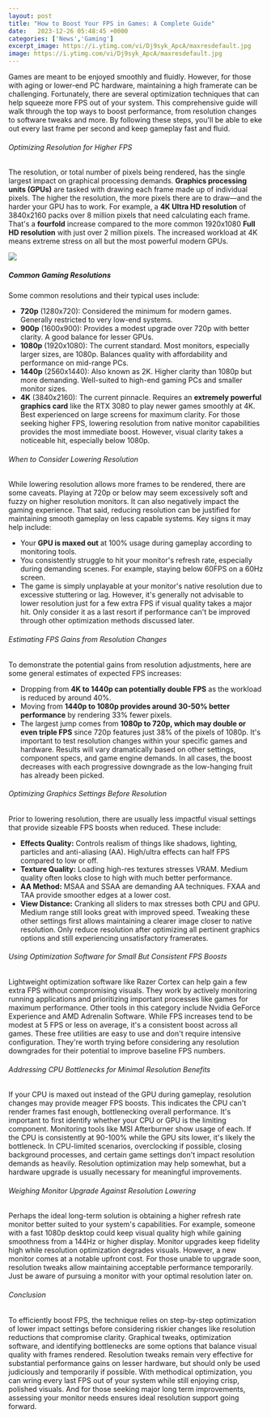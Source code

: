 ```yaml
---
layout: post
title: "How to Boost Your FPS in Games: A Complete Guide"
date:   2023-12-26 05:48:45 +0000
categories: ['News','Gaming']
excerpt_image: https://i.ytimg.com/vi/Dj9syk_ApcA/maxresdefault.jpg
image: https://i.ytimg.com/vi/Dj9syk_ApcA/maxresdefault.jpg
---
```


Games are meant to be enjoyed smoothly and fluidly. However, for those with aging or lower-end PC hardware, maintaining a high framerate can be challenging. Fortunately, there are several optimization techniques that can help squeeze more FPS out of your system. This comprehensive guide will walk through the top ways to boost performance, from resolution changes to software tweaks and more. By following these steps, you'll be able to eke out every last frame per second and keep gameplay fast and fluid.
###### Optimizing Resolution for Higher FPS
The resolution, or total number of pixels being rendered, has the single largest impact on graphical processing demands. **Graphics processing units (GPUs)** are tasked with drawing each frame made up of individual pixels. The higher the resolution, the more pixels there are to draw—and the harder your GPU has to work. 
For example, a **4K Ultra HD resolution** of 3840x2160 packs over 8 million pixels that need calculating each frame. That's a **fourfold** increase compared to the more common 1920x1080 **Full HD resolution** with just over 2 million pixels. The increased workload at 4K means extreme stress on all but the most powerful modern GPUs. 

![](https://i.ytimg.com/vi/y67hMRM9ZRc/maxresdefault.jpg)
##### Common Gaming Resolutions
Some common resolutions and their typical uses include:
- **720p** (1280x720): Considered the minimum for modern games. Generally restricted to very low-end systems.
- **900p** (1600x900): Provides a modest upgrade over 720p with better clarity. A good balance for lesser GPUs.  
- **1080p** (1920x1080): The current standard. Most monitors, especially larger sizes, are 1080p. Balances quality with affordability and performance on mid-range PCs.
- **1440p** (2560x1440): Also known as 2K. Higher clarity than 1080p but more demanding. Well-suited to high-end gaming PCs and smaller monitor sizes. 
- **4K** (3840x2160): The current pinnacle. Requires an **extremely powerful graphics card** like the RTX 3080 to play newer games smoothly at 4K. Best experienced on large screens for maximum clarity.
For those seeking higher FPS, lowering resolution from native monitor capabilities provides the most immediate boost. However, visual clarity takes a noticeable hit, especially below 1080p.
###### When to Consider Lowering Resolution
While lowering resolution allows more frames to be rendered, there are some caveats. Playing at 720p or below may seem excessively soft and fuzzy on higher resolution monitors. It can also negatively impact the gaming experience.
That said, reducing resolution can be justified for maintaining smooth gameplay on less capable systems. Key signs it may help include:
- Your **GPU is maxed out** at 100% usage during gameplay according to monitoring tools. 
- You consistently struggle to hit your monitor's refresh rate, especially during demanding scenes. For example, staying below 60FPS on a 60Hz screen.
- The game is simply unplayable at your monitor's native resolution due to excessive stuttering or lag.
However, it's generally not advisable to lower resolution just for a few extra FPS if visual quality takes a major hit. Only consider it as a last resort if performance can't be improved through other optimization methods discussed later.
###### Estimating FPS Gains from Resolution Changes
To demonstrate the potential gains from resolution adjustments, here are some general estimates of expected FPS increases:
- Dropping from **4K to 1440p can potentially double FPS** as the workload is reduced by around 40%.
- Moving from **1440p to 1080p provides around 30-50% better performance** by rendering 33% fewer pixels. 
- The largest jump comes from **1080p to 720p, which may double or even triple FPS** since 720p features just 38% of the pixels of 1080p.
It's important to test resolution changes within your specific games and hardware. Results will vary dramatically based on other settings, component specs, and game engine demands. In all cases, the boost decreases with each progressive downgrade as the low-hanging fruit has already been picked.
###### Optimizing Graphics Settings Before Resolution
Prior to lowering resolution, there are usually less impactful visual settings that provide sizeable FPS boosts when reduced. These include:
- **Effects Quality:** Controls realism of things like shadows, lighting, particles and anti-aliasing (AA). High/ultra effects can half FPS compared to low or off.
- **Texture Quality:** Loading high-res textures stresses VRAM. Medium quality often looks close to high with much better performance. 
- **AA Method:** MSAA and SSAA are demanding AA techniques. FXAA and TAA provide smoother edges at a lower cost.
- **View Distance:** Cranking all sliders to max stresses both CPU and GPU. Medium range still looks great with improved speed.
Tweaking these other settings first allows maintaining a clearer image closer to native resolution. Only reduce resolution after optimizing all pertinent graphics options and still experiencing unsatisfactory framerates.
###### Using Optimization Software for Small But Consistent FPS Boosts 
Lightweight optimization software like Razer Cortex can help gain a few extra FPS without compromising visuals. They work by actively monitoring running applications and prioritizing important processes like games for maximum performance. Other tools in this category include Nvidia GeForce Experience and AMD Adrenalin Software. 
While FPS increases tend to be modest at 5 FPS or less on average, it's a consistent boost across all games. These free utilities are easy to use and don't require intensive configuration. They're worth trying before considering any resolution downgrades for their potential to improve baseline FPS numbers.
###### Addressing CPU Bottlenecks for Minimal Resolution Benefits
If your CPU is maxed out instead of the GPU during gameplay, resolution changes may provide meager FPS boosts. This indicates the CPU can't render frames fast enough, bottlenecking overall performance. 
It's important to first identify whether your CPU or GPU is the limiting component. Monitoring tools like MSI Afterburner show usage of each. If the CPU is consistently at 90-100% while the GPU sits lower, it's likely the bottleneck. 
In CPU-limited scenarios, overclocking if possible, closing background processes, and certain game settings don't impact resolution demands as heavily. Resolution optimization may help somewhat, but a hardware upgrade is usually necessary for meaningful improvements.
###### Weighing Monitor Upgrade Against Resolution Lowering
Perhaps the ideal long-term solution is obtaining a higher refresh rate monitor better suited to your system's capabilities. For example, someone with a fast 1080p desktop could keep visual quality high while gaining smoothness from a 144Hz or higher display.
Monitor upgrades keep fidelity high while resolution optimization degrades visuals. However, a new monitor comes at a notable upfront cost. For those unable to upgrade soon, resolution tweaks allow maintaining acceptable performance temporarily. Just be aware of pursuing a monitor with your optimal resolution later on.
###### Conclusion
To efficiently boost FPS, the technique relies on step-by-step optimization of lower impact settings before considering riskier changes like resolution reductions that compromise clarity. Graphical tweaks, optimization software, and identifying bottlenecks are some options that balance visual quality with frames rendered. 
Resolution tweaks remain very effective for substantial performance gains on lesser hardware, but should only be used judiciously and temporarily if possible. With methodical optimization, you can wring every last FPS out of your system while still enjoying crisp, polished visuals. And for those seeking major long term improvements, assessing your monitor needs ensures ideal resolution support going forward.